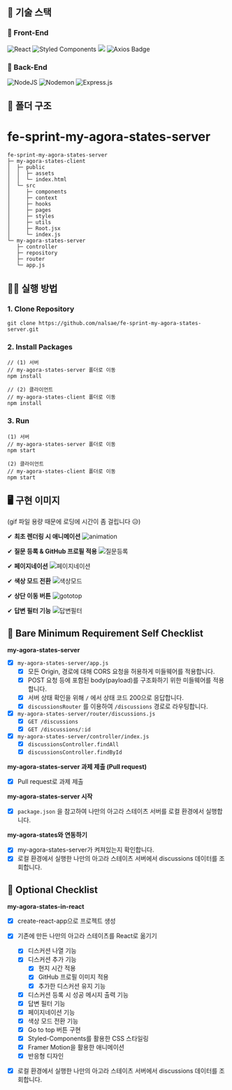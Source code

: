 ## 🔧 기술 스택

### 🔨 Front-End

![React](https://img.shields.io/badge/react-%2320232a.svg?style=for-the-badge&logo=react&logoColor=%2361DAFB) ![Styled Components](https://img.shields.io/badge/styled--components-DB7093?style=for-the-badge&logo=styled-components&logoColor=white) <img src="https://img.shields.io/badge/Framer Motion-bc4a97?style=for-the-badge&logo=Framer&logoColor=white"> ![Axios Badge](https://img.shields.io/badge/Axios-5A29E4?logo=axios&logoColor=fff&style=for-the-badge)

### 🔨 Back-End

![NodeJS](https://img.shields.io/badge/node.js-6DA55F?style=for-the-badge&logo=node.js&logoColor=white) ![Nodemon](https://img.shields.io/badge/NODEMON-%23323330.svg?style=for-the-badge&logo=nodemon&logoColor=%BBDEAD) ![Express.js](https://img.shields.io/badge/express.js-%23404d59.svg?style=for-the-badge&logo=express&logoColor=%2361DAFB)

## 📑 폴더 구조

# fe-sprint-my-agora-states-server

```
fe-sprint-my-agora-states-server
├─ my-agora-states-client
│  ├─ public
│  │  ├─ assets
│  │  └─ index.html
│  └─ src
│     ├─ components
│     ├─ context
│     ├─ hooks
│     ├─ pages
│     ├─ styles
│     ├─ utils
│     ├─ Root.jsx
│     └─ index.js
└─ my-agora-states-server
   ├─ controller
   ├─ repository
   ├─ router
   └─ app.js
```

## 🏃‍♀️ 실행 방법
### 1. Clone Repository
```
git clone https://github.com/nalsae/fe-sprint-my-agora-states-server.git
```

### 2. Install Packages
```
// (1) 서버
// my-agora-states-server 폴더로 이동
npm install

// (2) 클라이언트
// my-agora-states-client 폴더로 이동
npm install
```

### 3. Run
```
(1) 서버
// my-agora-states-server 폴더로 이동
npm start

(2) 클라이언트
// my-agora-states-client 폴더로 이동
npm start
```

## 🖥 구현 이미지

(gif 파일 용량 때문에 로딩에 시간이 좀 걸립니다 😥)

✔ **최초 렌더링 시 애니메이션**
![animation](https://github.com/codestates-seb/fe-sprint-my-agora-states-server/assets/101828759/8cb1de11-0638-4680-8caf-8cbe4ba2dbe8)

✔ **질문 등록 & GitHub 프로필 적용**
![질문등록](https://github.com/codestates-seb/fe-sprint-my-agora-states-server/assets/101828759/7d2c9699-a6d5-43d3-bda4-363f626582ab)

✔ **페이지네이션**
![페이지네이션](https://github.com/codestates-seb/fe-sprint-my-agora-states-server/assets/101828759/9d6ca76b-7e8a-46a0-a381-6b331b733e53)

✔ **색상 모드 전환**
![색상모드](https://github.com/codestates-seb/fe-sprint-my-agora-states-server/assets/101828759/6c6c82c0-037f-4d9b-85da-e64ff094e822)

✔ **상단 이동 버튼**
![gototop](https://github.com/codestates-seb/fe-sprint-my-agora-states-server/assets/101828759/0a1d90e0-c4f5-426b-9561-15d7534a6a7b)

✔ **답변 필터 기능**
![답변필터](https://github.com/codestates-seb/fe-sprint-my-agora-states-server/assets/101828759/8917b2af-a7cd-413c-a9f1-bdedb38f9aef)

## 📌 Bare Minimum Requirement Self Checklist

**my-agora-states-server**

- [x] `my-agora-states-server/app.js`
  - [x] 모든 Origin, 경로에 대해 CORS 요청을 허용하게 미들웨어를 적용합니다.
  - [x] POST 요청 등에 포함된 body(payload)를 구조화하기 위한 미들웨어를 적용합니다.
  - [x] 서버 상태 확인을 위해 `/` 에서 상태 코드 200으로 응답합니다.
  - [x] `discussionsRouter` 를 이용하여 `/discussions` 경로로 라우팅합니다.
- [x] `my-agora-states-server/router/discussions.js`
  - [x] `GET /discussions`
  - [x] `GET /discussions/:id`
- [x] `my-agora-states-server/controller/index.js`
  - [x] `discussionsController.findAll`
  - [x] `discussionsController.findById`

**my-agora-states-server 과제 제출 (Pull request)**

- [x] Pull request로 과제 제출

**my-agora-states-server 시작**

- [x] `package.json` 을 참고하여 나만의 아고라 스테이츠 서버를 로컬 환경에서 실행합니다.

**my-agora-states와 연동하기**

- [x] my-agora-states-server가 켜져있는지 확인합니다.
- [x] 로컬 환경에서 실행한 나만의 아고라 스테이츠 서버에서 discussions 데이터를 조회합니다.

## 📌 Optional Checklist

**my-agora-states-in-react**

- [x] create-react-app으로 프로젝트 생성
- [x] 기존에 만든 나만의 아고라 스테이츠를 React로 옮기기
  - [x] 디스커션 나열 기능
  - [x] 디스커션 추가 기능
    - [x] 현지 시간 적용
    - [x] GitHub 프로필 이미지 적용
    - [x] 추가한 디스커션 유지 기능
  - [x] 디스커션 등록 시 성공 메시지 출력 기능
  - [x] 답변 필터 기능
  - [x] 페이지네이션 기능
  - [x] 색상 모드 전환 기능
  - [x] Go to top 버튼 구현
  - [x] Styled-Components를 활용한 CSS 스타일링
  - [x] Framer Motion을 활용한 애니메이션
  - [x] 반응형 디자인
- [x] 로컬 환경에서 실행한 나만의 아고라 스테이츠 서버에서 discussions 데이터를 조회합니다.

